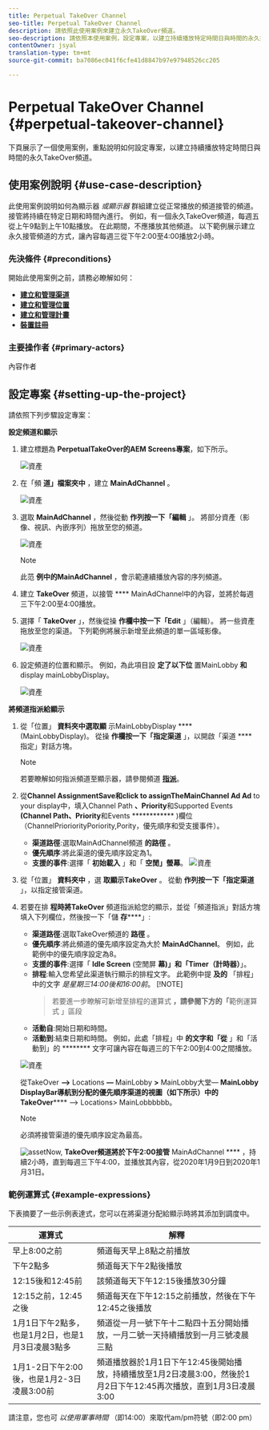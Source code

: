 ```yaml
---
title: Perpetual TakeOver Channel
seo-title: Perpetual TakeOver Channel
description: 請依照此使用案例來建立永久TakeOver頻道。
seo-description: 請依照本使用案例，設定專案，以建立持續播放特定時間日與時間的永久接管頻道。
contentOwner: jsyal
translation-type: tm+mt
source-git-commit: ba7086ec041f6cfe41d8847b97e97948526cc205

---
```



# Perpetual TakeOver Channel {#perpetual-takeover-channel}

下頁展示了一個使用案例，重點說明如何設定專案，以建立持續播放特定時間日與時間的永久TakeOver頻道。

## 使用案例說明 {#use-case-description}

此使用案例說明如何為顯示器 *或顯示器* 群組建立從正常播放的頻道接管的頻道。 接管將持續在特定日期和時間內進行。
例如，有一個永久TakeOver頻道，每週五從上午9點到上午10點播放。 在此期間，不應播放其他頻道。 以下範例展示建立永久接管頻道的方式，讓內容每週三從下午2:00至4:00播放2小時。

### 先決條件 {#preconditions}

開始此使用案例之前，請務必瞭解如何：

* **[建立和管理渠道](managing-channels.md)**
* **[建立和管理位置](managing-locations.md)**
* **[建立和管理計畫](managing-schedules.md)**
* **[裝置註冊](device-registration.md)**

### 主要操作者 {#primary-actors}

內容作者

## 設定專案 {#setting-up-the-project}

請依照下列步驟設定專案：

**設定頻道和顯示**

1. 建立標題為 **PerpetualTakeOver的AEM Screens專案**，如下所示。

   ![資產](assets/p_usecase1.png)

1. 在「頻 **道」檔案夾中** ，建立 **MainAdChannel** 。

   ![資產](assets/p_usecase2.png)

1. 選取 **MainAdChannel** ，然後從動 **作列按一下「編輯** 」。 將部分資產（影像、視訊、內嵌序列）拖放至您的頻道。

   ![資產](assets/p_usecase3.png)


   >[!NOTE]
   >此范 **例中的MainAdChannel** ，會示範連續播放內容的序列頻道。

1. 建立 **TakeOver** 頻道，以接管 **** MainAdChannel中的內容，並將於每週三下午2:00至4:00播放。

1. 選擇「 **TakeOver** 」，然後從操 **作欄中按一下「Edit** 」（編輯）。 將一些資產拖放至您的渠道。 下列範例將展示新增至此頻道的單一區域影像。

   ![資產](assets/p_usecase4.png)

1. 設定頻道的位置和顯示。 例如，為此項目設 **定了以下位** 置MainLobby **和** display mainLobbyDisplay。

   ![資產](assets/p_usecase5.png)

**將頻道指派給顯示**

1. 從「位置」 **資料夾中選取顯** 示MainLobbyDisplay **** (MainLobbyDisplay)。 從操 **作欄按一下「指定渠道** 」，以開啟「渠道 **** 指定」對話方塊。

   >[!NOTE]
   >若要瞭解如何指派頻道至顯示器，請參閱頻道 **[指派](channel-assignment.md)**。

1. 從&#x200B;**Channel AssignmentSave和click to assignTheMainChannel Ad Ad** to your display中，填入Channel Path **、Priority**&#x200B;和Supported Events **(Channel Path、Priority**&#x200B;和Events ************ )欄位（ChannelPrioriorityPoriority,Pority，優先順序和受支援事件）。

   * **渠道路徑**:選取MainAdChannel頻道 **的路徑** 。
   * **優先順序**:將此渠道的優先順序設定為1。
   * **支援的事件**:選擇「 **初始載入** 」和「 **空閒」螢幕**。
   ![資產](assets/p_usecase6.png)

1. 從「位置」 **資料夾中** ，選 **取顯示TakeOver** 。 從動 **作列按一下「指定渠道** 」，以指定接管渠道。

1. 若要在排 **程時將TakeOver** 頻道指派給您的顯示，並從「頻道指派」對話方塊填入下列欄位，然後按一下「儲 **存******」:

   * **渠道路徑**:選取TakeOver頻道的 **路徑** 。
   * **優先順序**:將此頻道的優先順序設定為大於 **MainAdChannel**。 例如，此範例中的優先順序設定為8。
   * **支援的事件**:選擇「 **Idle Screen** (空閒屏 **幕)」和「Timer（計時器）**」。
   * **排程**:輸入您希望此渠道執行顯示的排程文字。 此範例中提 **及的** 「排程」中的文字 *是星期三14:00後和16:00前*。
      [!NOTE]
      > 若要進一步瞭解可新增至排程的運算式 **，請參閱下方的「**&#x200B;範例運算式 [](#example-expressions) 」區段
   * **活動自**:開始日期和時間。
   * **活動到**:結束日期和時間。
   例如，此處「排程」中 **的文字和「從** 」和「活動到」的 ******** 文字可讓內容在每週三的下午2:00到4:00之間播放。


   ![資產](assets/p_usecase7.png)

   從TakeOver **—>** Locations **—** MainLobby **>** MainLobby大堂— **MainLobby DisplayBar導航到分配的優先順序渠道的視圖（如下所示）中的TakeOver****** —> Locations> MainLobbbbbb。

   >[!NOTE]
   >必須將接管渠道的優先順序設定為最高。

   ![asset](assets/p_usecase8.png)Now, **TakeOver頻道將於下午2:00接管** MainAdChannel **** ，持續2小時，直到每週三下午4:00，並播放其內容，從2020年1月9日到2020年1月31日。

### 範例運算式 {#example-expressions}

下表摘要了一些示例表達式，您可以在將渠道分配給顯示時將其添加到調度中。

| **運算式** | **解釋** |
|---|---|
| 早上8:00之前 | 頻道每天早上8點之前播放 |
| 下午2點多 | 頻道每天下午2點後播放 |
| 12:15後和12:45前 | 該頻道每天下午12:15後播放30分鐘 |
| 12:15之前，12:45之後 | 頻道每天在下午12:15之前播放，然後在下午12:45之後播放 |
| 1月1日下午2點多，也是1月2日，也是1月3日凌晨3點多 | 頻道從一月一號下午十二點四十五分開始播放，一月二號一天持續播放到一月三號凌晨三點 |
| 1月1-2日下午2:00後，也是1月2-3日凌晨3:00前 | 頻道播放器於1月1日下午12:45後開始播放，持續播放至1月2日凌晨3:00，然後於1月2日下午12:45再次播放，直到1月3日凌晨3:00 |

請注意，您也可 _以使用軍事時間_ （即14:00）來取代am/pm符號（即2:00 pm）
